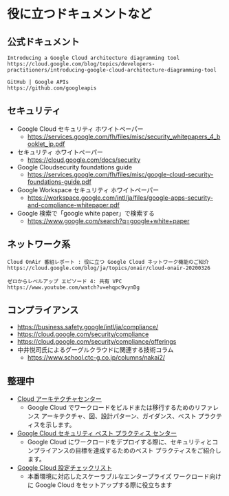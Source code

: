 # 役に立つドキュメントなど

## 公式ドキュメント


```
Introducing a Google Cloud architecture diagramming tool
https://cloud.google.com/blog/topics/developers-practitioners/introducing-google-cloud-architecture-diagramming-tool
```
```
GitHub | Google APIs
https://github.com/googleapis
```

## セキュリティ

+ Google Cloud セキュリティ ホワイトペーパー
  + https://services.google.com/fh/files/misc/security_whitepapers_4_booklet_jp.pdf
+ セキュリティ ホワイトペーパー
  + https://cloud.google.com/docs/security
+ Google Cloudsecurity foundations guide
  + https://services.google.com/fh/files/misc/google-cloud-security-foundations-guide.pdf
+ Google Workspace セキュリティ ホワイトペーパー
  + https://workspace.google.com/intl/ja/files/google-apps-security-and-compliance-whitepaper.pdf
+ Google 検索で「google white paper」で検索する
  + https://www.google.com/search?q=google+white+paper


## ネットワーク系

```
Cloud OnAir 番組レポート : 役に立つ Google Cloud ネットワーク機能のご紹介
https://cloud.google.com/blog/ja/topics/onair/cloud-onair-20200326
```
```
ゼロからレベルアップ エピソード 4: 共有 VPC
https://www.youtube.com/watch?v=ehqpc9vynDg
```

## コンプライアンス

+ https://business.safety.google/intl/ja/compliance/
+ https://cloud.google.com/security/compliance
+ https://cloud.google.com/security/compliance/offerings
+ 中井悦司氏によるグーグルクラウドに関連する技術コラム
    + https://www.school.ctc-g.co.jp/columns/nakai2/


## 整理中

+ [Cloud アーキテクチャセンター](https://cloud.google.com/architecture)
  + Google Cloud でワークロードをビルドまたは移行するためのリファレンス アーキテクチャ、図、設計パターン、ガイダンス、ベスト プラクティスを示します。
+ [Google Cloud セキュリティ ベスト プラクティス センター](https://cloud.google.com/security/best-practices)
  + Google Cloud にワークロードをデプロイする際に、セキュリティとコンプライアンスの目標を達成するためのベスト プラクティスをご紹介します。
+ [Google Cloud 設定チェックリスト](https://cloud.google.com/docs/enterprise/setup-checklist)
  + 本番環境に対応したスケーラブルなエンタープライズ ワークロード向けに Google Cloud をセットアップする際に役立ちます

